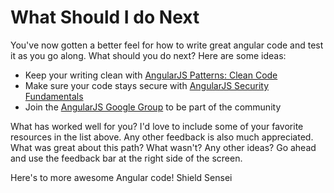 # What Should I do Next

You've now gotten a better feel for how to write great angular code and test it as you go along. What should you do next? Here are some ideas:

* Keep your writing clean with [AngularJS Patterns: Clean Code](http://www.pluralsight.com/courses/angularjs-patterns-clean-code)
* Make sure your code stays secure with [AngularJS Security Fundamentals](http://www.pluralsight.com/courses/angularjs-security-fundamentals)
* Join the [AngularJS Google Group](https://groups.google.com/forum/#!forum/angular) to be part of the community

What has worked well for you? I'd love to include some of your favorite resources in the list above. Any other feedback is also much appreciated. What was great about this path? What wasn't? Any other ideas? Go ahead and use the feedback bar at the right side of the screen.

Here's to more awesome Angular code!
Shield Sensei

